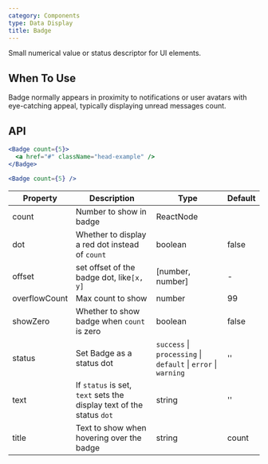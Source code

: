 ```yaml
---
category: Components
type: Data Display
title: Badge
---
```


Small numerical value or status descriptor for UI elements.

## When To Use

Badge normally appears in proximity to notifications or user avatars with eye-catching appeal, typically displaying unread messages count.

## API

```jsx
<Badge count={5}>
  <a href="#" className="head-example" />
</Badge>
```

```jsx
<Badge count={5} />
```

| Property | Description | Type | Default |
| -------- | ----------- | ---- | ------- |
| count | Number to show in badge | ReactNode |  |
| dot | Whether to display a red dot instead of `count` | boolean | false |
| offset | set offset of the badge dot, like`[x, y]` | [number, number] | - |
| overflowCount | Max count to show | number | 99 |
| showZero | Whether to show badge when `count` is zero | boolean | false |
| status | Set Badge as a status dot | `success` \| `processing` \| `default` \| `error` \| `warning` | '' |
| text | If `status` is set, `text` sets the display text of the status `dot` | string | '' |
| title | Text to show when hovering over the badge | string | count |
